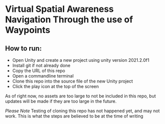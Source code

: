 # Virtual Spatial Awareness Navigation Through the use of Waypoints

## How to run: 

- Open Unity and create a new project using unity version 2021.2.0f1
- Install git if not already done 
- Copy the URL of this repo
- Open a commandline terminal 
- Clone this repo into the source file of the new Unity project
- Click the play icon at the top of the screen


As of right now, no assets are too large to not be included in this repo, but updates will be made if they are too large in the future. 

*Please Note*
 Testing of cloning this repo has not happened yet, and may not work. This is what the steps are believed to be at the time of writing
